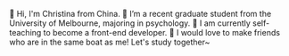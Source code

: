 👋 Hi, I'm Christina from China.
👀 I’m a recent graduate student from the University of Melbourne, majoring in psychology.
🌱 I am currently self-teaching to become a front-end developer.
🥰 I would love to make friends who are in the same boat as me! Let's study together~


<!---
Christina11010/Christina11010 is a ✨ special ✨ repository because its `README.md` (this file) appears on your GitHub profile.
You can click the Preview link to take a look at your changes.
--->
